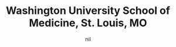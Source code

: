 ---
title: "Washington University School of Medicine, St. Louis, MO"
project_id: 
date: nil
conference_id: ""
presenters:
   - peter_bandettini
summary: "Washington University School of Medicine, St. Louis, MO"
file: /assets/presentations/
filename: 
layout: presentation
---